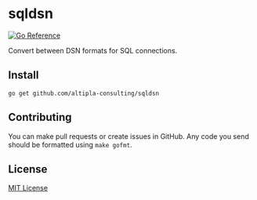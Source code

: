 
# sqldsn

[![Go Reference](https://pkg.go.dev/badge/github.com/altipla-consulting/sqldsn.svg)](https://pkg.go.dev/github.com/altipla-consulting/sqldsn)

Convert between DSN formats for SQL connections.


## Install

```shell
go get github.com/altipla-consulting/sqldsn
```


## Contributing

You can make pull requests or create issues in GitHub. Any code you send should be formatted using `make gofmt`.


## License

[MIT License](LICENSE)
